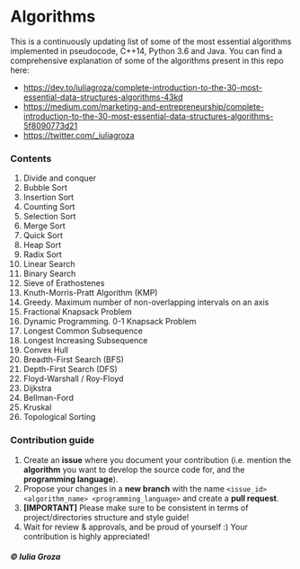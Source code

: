 # Algorithms

This is a continuously updating list of some of the most essential algorithms implemented in pseudocode, C++14, Python 3.6 and Java. You can find a comprehensive explanation of some of the algorithms present in this repo here: <br>
* https://dev.to/iuliagroza/complete-introduction-to-the-30-most-essential-data-structures-algorithms-43kd
* https://medium.com/marketing-and-entrepreneurship/complete-introduction-to-the-30-most-essential-data-structures-algorithms-5f8090773d21
* https://twitter.com/_iuliagroza

### Contents
1. Divide and conquer
2. Bubble Sort
3. Insertion Sort
4. Counting Sort
5. Selection Sort
6. Merge Sort
7. Quick Sort
8. Heap Sort
9. Radix Sort
10. Linear Search
11. Binary Search
12. Sieve of Erathostenes
13. Knuth-Morris-Pratt Algorithm (KMP)
14. Greedy. Maximum number of non-overlapping intervals on an axis
15. Fractional Knapsack Problem
16. Dynamic Programming. 0-1 Knapsack Problem
17. Longest Common Subsequence
18. Longest Increasing Subsequence
19. Convex Hull
20. Breadth-First Search (BFS)
21. Depth-First Search (DFS)
22. Floyd-Warshall / Roy-Floyd
23. Dijkstra 
24. Bellman-Ford 
25. Kruskal 
26. Topological Sorting 

### Contribution guide
1. Create an **issue** where you document your contribution (i.e. mention the **algorithm** you want to develop the source code for, and the **programming language**).
2. Propose your changes in a **new branch** with the name `<issue_id> <algorithm_name> <programming_language>` and create a **pull request**.
3. **[IMPORTANT]** Please make sure to be consistent in terms of project/directories structure and style guide!
4. Wait for review & approvals, and be proud of yourself :) Your contribution is highly appreciated!

##### © Iulia Groza
